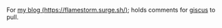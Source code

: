 For [my blog (https://flamestorm.surge.sh/)](https://flamestorm.surge.sh/); holds comments for [giscus](https://giscus.app/) to pull.
